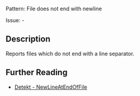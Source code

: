 Pattern: File does not end with newline

Issue: -

## Description

Reports files which do not end with a line separator.

## Further Reading

* [Detekt - NewLineAtEndOfFile](https://arturbosch.github.io/detekt/style.html#newlineatendoffile)